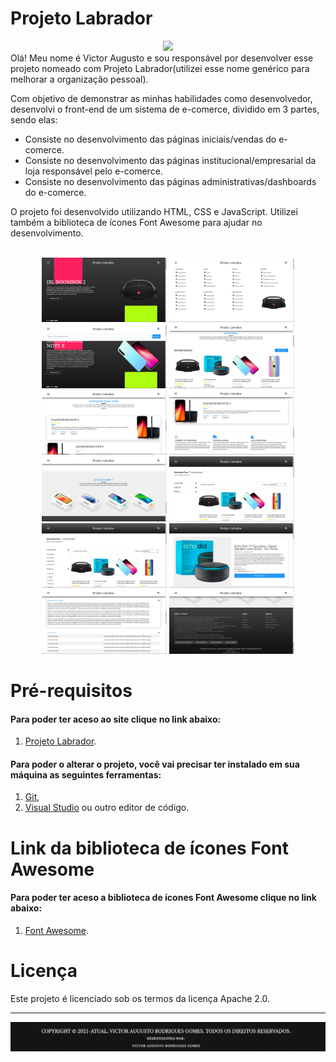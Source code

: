 # Projeto Labrador
<div align="center">
<img src="https://www.ufpb.br/dcx/contents/imagens/figuras/output_zvmmKf.gif/@@images/image.gif" width="400"/>
</div>
Olá! Meu nome é Victor Augusto e sou responsável por desenvolver esse projeto nomeado com Projeto Labrador(utilizei esse nome genérico para melhorar a organização pessoal).

Com objetivo de demonstrar as minhas habilidades como desenvolvedor, desenvolvi o front-end de um sistema de e-comerce, dividido em 3 partes, sendo elas:

 - Consiste no desenvolvimento das páginas iniciais/vendas do e-comerce.
 - Consiste no desenvolvimento das páginas institucional/empresarial da loja responsável pelo e-comerce.
 - Consiste no desenvolvimento das páginas administrativas/dashboards do e-comerce.

O projeto foi desenvolvido utilizando HTML, CSS e JavaScript. Utilizei também a biblioteca de ícones Font Awesome para ajudar no desenvolvimento.
</br>
</br>

<div align="center">
<img src="https://github.com/VictorAugustoRodriguesGomes/Projeto_Labrador/blob/main/Parte%201/img/base%20github/PL-P1-I1.png" width="200"/>
<img src="https://github.com/VictorAugustoRodriguesGomes/Projeto_Labrador/blob/main/Parte%201/img/base%20github/PL-P1-I7.png" width="200"/>
<img src="https://github.com/VictorAugustoRodriguesGomes/Projeto_Labrador/blob/main/Parte%201/img/base%20github/PL-P2-I8.png" width="200"/>
<img src="https://github.com/VictorAugustoRodriguesGomes/Projeto_Labrador/blob/main/Parte%201/img/base%20github/PL-P1-I2.png" width="200"/>
<img src="https://github.com/VictorAugustoRodriguesGomes/Projeto_Labrador/blob/main/Parte%201/img/base%20github/PL-P1-I3.png" width="200"/>
<img src="https://github.com/VictorAugustoRodriguesGomes/Projeto_Labrador/blob/main/Parte%201/img/base%20github/PL-P1-I4.png" width="200"/>
<img src="https://github.com/VictorAugustoRodriguesGomes/Projeto_Labrador/blob/main/Parte%201/img/base%20github/PL-P1-I5.png" width="200"/>
<img src="https://github.com/VictorAugustoRodriguesGomes/Projeto_Labrador/blob/main/Parte%201/img/base%20github/PL-P2-I1.png" width="200"/>
<img src="https://github.com/VictorAugustoRodriguesGomes/Projeto_Labrador/blob/main/Parte%201/img/base%20github/PL-P2-I2.png" width="200"/>
<img src="https://github.com/VictorAugustoRodriguesGomes/Projeto_Labrador/blob/main/Parte%201/img/base%20github/PL-P3-I1.png" width="200"/>
<img src="https://github.com/VictorAugustoRodriguesGomes/Projeto_Labrador/blob/main/Parte%201/img/base%20github/PL-P3-I2.png" width="200"/>
<img src="https://github.com/VictorAugustoRodriguesGomes/Projeto_Labrador/blob/main/Parte%201/img/base%20github/PL-P1-I6.png" width="200"/>

</div>

# Pré-requisitos
#### Para poder ter aceso ao site clique no link abaixo: 
1. [Projeto Labrador](https://projeto-labrador-parte-1.web.app/).
#### Para poder o alterar o projeto, você vai precisar ter instalado em sua máquina as seguintes ferramentas:
1. [Git](https://git-scm.com),
2. [Visual Studio](https://code.visualstudio.com/) ou outro editor de código.

# Link da biblioteca de ícones Font Awesome
#### Para poder ter aceso a biblioteca de ícones Font Awesome clique no link abaixo:
1. [Font Awesome](https://fontawesome.com/).

# Licença

Este projeto é licenciado sob os termos da licença Apache 2.0.

---------
<div align="center">
<img src="https://github.com/VictorAugustoRodriguesGomes/Projeto_Labrador/blob/main/Parte%201/img/base%20github/PL-P1-I8.png"/>
</div>
